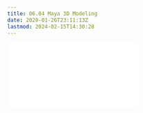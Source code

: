 ```yaml
---
title: 06.04 Maya 3D Modeling
date: 2020-01-26T23:11:13Z
lastmod: 2024-02-15T14:30:28
---
```


![Link to included file content](../../../../3d-modeling/maya/maya-3d-modeling.md)

